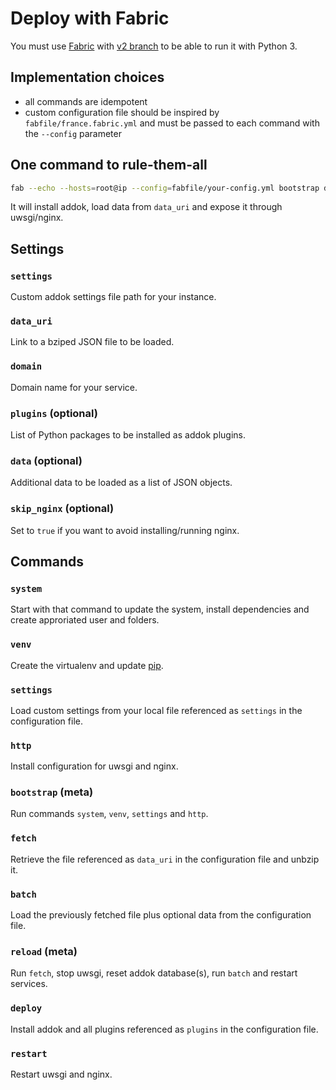 # Deploy with Fabric

You must use [Fabric](http://www.fabfile.org/) with
[v2 branch](https://github.com/fabric/fabric/tree/v2)
to be able to run it with Python 3.

## Implementation choices

* all commands are idempotent
* custom configuration file should be inspired by `fabfile/france.fabric.yml`
  and must be passed to each command with the `--config` parameter


## One command to rule-them-all

```bash
fab --echo --hosts=root@ip --config=fabfile/your-config.yml bootstrap deploy reload
```

It will install addok, load data from `data_uri` and expose it through
uwsgi/nginx.

## Settings

### `settings`

Custom addok settings file path for your instance.

### `data_uri`

Link to a bziped JSON file to be loaded.

### `domain`

Domain name for your service.

### `plugins` (optional)

List of Python packages to be installed as addok plugins.

### `data` (optional)

Additional data to be loaded as a list of JSON objects.

### `skip_nginx` (optional)

Set to `true` if you want to avoid installing/running nginx.


## Commands

### `system`

Start with that command to update the system, install dependencies and create
approriated user and folders.

### `venv`

Create the virtualenv and update [pip](https://pip.pypa.io/en/stable/).

### `settings`

Load custom settings from your local file referenced as `settings`
in the configuration file.

### `http`

Install configuration for uwsgi and nginx.

### `bootstrap` (meta)

Run commands `system`, `venv`, `settings` and `http`.

### `fetch`

Retrieve the file referenced as `data_uri` in the configuration
file and unbzip it.

### `batch`

Load the previously fetched file plus optional data from the
configuration file.

### `reload` (meta)

Run `fetch`, stop uwsgi, reset addok database(s), run `batch` and restart
services.

### `deploy`

Install addok and all plugins referenced as `plugins` in the
configuration file.

### `restart`

Restart uwsgi and nginx.
